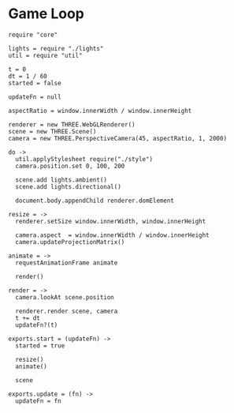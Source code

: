 Game Loop
=========

    require "core"

    lights = require "./lights"
    util = require "util"

    t = 0
    dt = 1 / 60
    started = false

    updateFn = null

    aspectRatio = window.innerWidth / window.innerHeight

    renderer = new THREE.WebGLRenderer()
    scene = new THREE.Scene()
    camera = new THREE.PerspectiveCamera(45, aspectRatio, 1, 2000)

    do ->
      util.applyStylesheet require("./style")
      camera.position.set 0, 100, 200

      scene.add lights.ambient()
      scene.add lights.directional()

      document.body.appendChild renderer.domElement

    resize = ->
      renderer.setSize window.innerWidth, window.innerHeight

      camera.aspect  = window.innerWidth / window.innerHeight
      camera.updateProjectionMatrix()

    animate = ->
      requestAnimationFrame animate

      render()

    render = ->
      camera.lookAt scene.position

      renderer.render scene, camera
      t += dt
      updateFn?(t)

    exports.start = (updateFn) ->
      started = true

      resize()
      animate()

      scene

    exports.update = (fn) ->
      updateFn = fn
